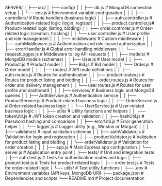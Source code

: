 SERVER/
│
├── src/
│   ├── config/
│   │   ├── db.js                # MongoDB connection setup
│   │   └── env.js               # Environment variable configuration
│   │
│   ├── controllers/             # Route handlers (business logic)
│   │   ├── auth.controller.js   # Authentication-related logic (login, register)
│   │   ├── product.controller.js# Product-related logic (listing, bidding)
│   │   ├── order.controller.js  # Order-related logic (creation, tracking)
│   │   └── user.controller.js   # User profile and role management
│   │
│   ├── middleware/              # Custom middleware
│   │   ├── authMiddleware.js    # Authentication and role-based authorization
│   │   ├── errorHandler.js      # Global error handling middleware
│   │   └── requestLogger.js     # Middleware to log API requests
│   │
│   ├── models/                  # MongoDB models (schemas)
│   │   ├── User.js              # User model
│   │   ├── Product.js           # Product model
│   │   ├── Bid.js               # Bid model
│   │   └── Order.js             # Order model
│   │
│   ├── routes/                  # API route definitions
│   │   ├── auth.routes.js       # Routes for authentication
│   │   ├── product.routes.js    # Routes for product listing and bidding
│   │   ├── order.routes.js      # Routes for order and delivery management
│   │   └── user.routes.js       # Routes for user profile and dashboard
│   │
│   ├── services/                # Business logic and MongoDB queries
│   │   ├── AuthService.js       # Authentication service
│   │   ├── ProductService.js    # Product-related business logic
│   │   ├── OrderService.js      # Order-related business logic
│   │   └── UserService.js       # User-related business logic
│   │
│   ├── utils/                   # Utility functions and helpers
│   │   ├── tokenUtil.js         # JWT token creation and validation
│   │   ├── hashUtil.js          # Password hashing and comparison
│   │   ├── errorUtil.js         # Error generation helper
│   │   └── logger.js            # Logger utility (e.g., Winston or Morgan)
│   │
│   ├── validators/              # Input validation schemas
│   │   ├── authValidator.js     # Validation for login and registration
│   │   ├── productValidator.js  # Validation for product listing and bidding
│   │   └── orderValidator.js    # Validation for order creation
│   │
│   ├── app.js                   # Main Express app configuration
│   └── server.js                # Application entry point
│
├── tests/                       # Unit and integration tests
│   ├── auth.test.js             # Tests for authentication routes and logic
│   ├── product.test.js          # Tests for product-related logic
│   ├── order.test.js            # Tests for order-related logic
│   └── utils/                   # Test utility functions
│
├── .env                         # Environment variables (API keys, MongoDB URI)
├── package.json                 # Dependencies and scripts
└── README.md                    # Project documentation
